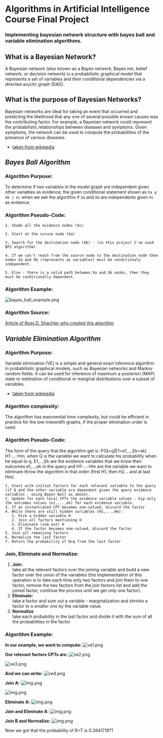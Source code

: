 # Algorithms in Artificial Intelligence Course Final Project

### Implementing bayesian network structure with bayes ball and variable elimination algorithms.

## What is a Bayesian Network?

A Bayesian network (also known as a Bayes network, Bayes net, belief network, or decision network) is a probabilistic graphical model that represents a set of variables and their conditional dependencies via a directed acyclic graph (DAG).

## What is the purpose of Bayesian Networks?

Bayesian networks are ideal for taking an event that occurred and predicting the likelihood that any one of several possible known causes was the contributing factor. For example, a Bayesian network could represent the probabilistic relationships between diseases and symptoms. Given symptoms, the network can be used to compute the probabilities of the presence of various diseases.

* [taken from wikipedia](https://en.wikipedia.org/wiki/Bayesian_network)

## <i> Bayes Ball Algorithm </i>

### Algorithm Purpose:

To determine if two variables in the model graph are independent given other variables as evidence, the given conditional statement shown as ```Xa q Xb | Xc```  when we ask the algorithm if ```Xa``` and ```Xb``` are independents given ```Xc``` as evidence.

### Algorithm Pseudo-Code:

```
1. Shade all the evidence nodes (Xc)

2. Start at the soruce node (Xa)

3. Search for the destination node (Xb) - (in this project I've used BFS algorithm)

4. If we can't reach from the source node to the destination node then nodes Xa and Xb (represents as variables) must be conditionaly independent.

5. Else - there is a valid path between Xa and Xb nodes, then they must be conditionally dependent.
```

### Algorithm Example:

![bayes_ball_example.png](images/bayesball_example.png)

### Algorithm Source:

[Article of Ross D. Shachter who created this algorithm](https://arxiv.org/ftp/arxiv/papers/1301/1301.7412.pdf)


## <i> Variable Elimination Algorithm </i>

### Algorithm Purpose:

Variable elimination (VE) is a simple and general exact inference algorithm in probabilistic graphical models, such as Bayesian networks and Markov random fields. It can be used for inference of maximum a posteriori (MAP) state or estimation of conditional or marginal distributions over a subset of variables.

* [taken from wikipedia](https://en.wikipedia.org/wiki/Variable_elimination)


### Algorithm complexity:

The algorithm has exponential time complexity, but could be efficient in practice for the low-treewidth graphs, if the proper elimination order is used.

### Algorithm Pseudo-Code:

The form of the query that the algorithm get is: P(Q=q|E1=e1,...,Ek=ek) H1-...-Hm,
when Q is the variable we want to calculate his probability when he equal to q,
E1,...,Ek are the evidence variables that we know their outcomes e1,...,ek in the query
and H1-...-Hm are the variable we want to eliminate throw the algorithm in that order (first H1, then H2... and at last Hm).
```
1. Start with initial factors for each relevant variable to the query (if Q and the other variable are dependent given the query evidence variables - using Bayes Ball as above).
2. Update for each local CPTs the evidence variable values - kip only the outcomes values (e1,...,ek) for each evidence variable.
3. If an instantiated CPT becomes one-valued, discard the factor
4. While there are still hidden variables (H1,...,Hm):
   1. Pick a hidden variable H
   2. Join all factors mentioning H
   3. Eliminate (sum out) H
   4. If the factor becomes one-valued, discard the factor
5. Join all remaining factors
6. Normalize the last factor
7. Return the probability of Q=q from the last factor
```

### Join, Eliminate and Normalize:

1. <b>Join:</b><br>take all the relevant factors over the joining variable and build a new factor over the union of the variables (the implementation of this operation is to take each time only two factors and join them to one factor, remove the two factors from the join factors list and add the joined factor, continue the process until we get only one factor).
2. <b>Eliminate:</b><br>take a factor and sum out a variable - marginalization and shrinks a factor to a smaller one by the variable value.
3. <b>Normalize</b><br>take each probability in the last factor and divide it with the sum of all the probabilities in the factor.

### Algorithm Example:

<b>In our example, we want to compute:</b>
![ve1.png](images/ve1.png)

<b>Our relevant factors CPTs are:</b>
![ve2.png](images/ve2.png)

![ve3.png](images/ve3.png)

<b>And we can write:</b>
![ve4.png](images/ve4.png)

<b>Join A:</b>
![img.png](images/ve5.png)

![img.png](images/ve6.png)

<b>Eliminate A:</b>
![img.png](images/ve7.png)

<b>Join and Eliminate A:</b>
![img.png](images/ve8.png)

<b>Join B and Normalize:</b>
![img.png](images/ve9.png)

Now we got that the probability of B=T is 0.284171971

